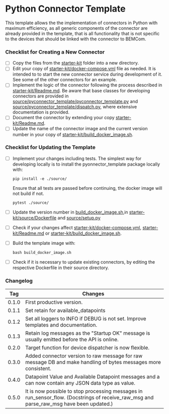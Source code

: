 # Python Connector Template

This template allows the the implementation of connectors in Python with maximum efficiency, as all generic components of the connector are already provided in the template, that is all functionality that is not specific to the devices that should be linked with the connector to BEMCom.

### Checklist for Creating a New Connector

* [ ] Copy the files from the [starter-kit](./starter-kit) folder into a new directory.
* [ ] Edit your copy of [starter-kit/docker-compose.yml](starter-kit/docker-compose.yml) file as needed. It is intended to to start the new connector service during development of it. See some of the other connectors for an example.
* [ ] Implement the logic of the connector following the process described in [starter-kit/Readme.md](starter-kit/Readme.md). Be aware that base classes for developing connectors are provided in [source/pyconnector_template/pyconnector_template.py](source/pyconnector_template/pyconnector_template.py) and  [source/pyconnector_template/dispatch.py](source/pyconnector_template/dispatch.py), where extensive documentation is provided.
* [ ] Document the connector by extending your copy [starter-kit/Readme.md](starter-kit/Readme.md).
* [ ] Update the name of the connector image and the current version number in your copy of [starter-kit/build_docker_image.sh](starter-kit/build_docker_image.sh).

###  Checklist for Updating the Template

* [ ] Implement your changes including tests. The simplest way for developing locally is to install the pyonnector_template package locally with:

  ```
  pip install -e ./source/
  ```

  Ensure that all tests are passed before continuing, the docker image will not build if not.

  ```
  pytest ./source/
  ```

* [ ] Update the version number in [build_docker_image.sh](build_docker_image.sh),in [starter-kit/source/Dockerfile](starter-kit/source/Dockerfile) and [source/setup.py](source/setup.py) 

* [ ] Check if your changes affect [starter-kit/docker-compose.yml](starter-kit/docker-compose.yml), [starter-kit/Readme.md](starter-kit/Readme.md) or [starter-kit/build_docker_image.sh](starter-kit/build_docker_image.sh).

* [ ] Build the template image with:

  ```
  bash build_docker_image.sh
  ```

* [ ] Check if it is necessary to update existing connectors, by editing the respective Dockerfile in their source directory.

### Changelog

| Tag   | Changes                                                      |
| ----- | ------------------------------------------------------------ |
| 0.1.0 | First productive version.                                    |
| 0.1.1 | Set retain for available_datapoints                          |
| 0.1.2 | Set all loggers to INFO if DEBUG is not set. Improve templates and documentation. |
| 0.1.3 | Retain log messages as the "Startup OK" message is usually emitted before the API is online. |
| 0.2.0 | Target function for device dispatcher is now flexible.       |
| 0.3.0 | Added connector version to raw message for raw message DB and make handling of bytes messages more consistent. |
| 0.4.0 | Datapoint Value and Available Datapoint messages and a can now contain any JSON data type as value. |
| 0.5.0 | It is now possible to stop processing messages in run_sensor_flow. (Docstrings of receive_raw_msg and parse_raw_msg have been updated.) |

